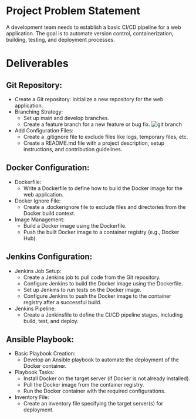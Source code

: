 # Project Problem Statement
A development team needs to establish a basic CI/CD pipeline for a web application. The goal is to automate version control, containerization, building, testing, and deployment processes.

# Deliverables
## Git Repository:
- Create a Git repository: Initialize a new repository for the web application.
- Branching Strategy:
    + Set up main and develop branches.
    + Create a feature branch for a new feature or bug fix.
    ![git branch](image.png)
- Add Configuration Files:
    + Create a .gitignore file to exclude files like logs, temporary files, etc.
    + Create a README.md file with a project description, setup instructions, and contribution guidelines.
## Docker Configuration:
- Dockerfile:
    + Write a Dockerfile to define how to build the Docker image for the web application.
- Docker Ignore File:
    + Create a .dockerignore file to exclude files and directories from the Docker build context.
- Image Management:
    + Build a Docker image using the Dockerfile.
    + Push the built Docker image to a container registry (e.g., Docker Hub).
## Jenkins Configuration:
- Jenkins Job Setup:
    + Create a Jenkins job to pull code from the Git repository.
    + Configure Jenkins to build the Docker image using the Dockerfile.
    + Set up Jenkins to run tests on the Docker image.
    + Configure Jenkins to push the Docker image to the container registry after a successful build.
- Jenkins Pipeline:
    + Create a Jenkinsfile to define the CI/CD pipeline stages, including build, test, and deploy.
## Ansible Playbook:
- Basic Playbook Creation:
    + Develop an Ansible playbook to automate the deployment of the Docker container.
- Playbook Tasks:
    + Install Docker on the target server (if Docker is not already installed).
    + Pull the Docker image from the container registry.
    + Run the Docker container with the required configurations.
- Inventory File:
    + Create an inventory file specifying the target server(s) for deployment.
